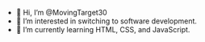 - 👋 Hi, I’m @MovingTarget30
- 👀 I’m interested in switching to software development.
- 🌱 I’m currently learning HTML, CSS, and JavaScript.

<!---
MovingTarget30/MovingTarget30 is a ✨ special ✨ repository because its `README.md` (this file) appears on your GitHub profile.
You can click the Preview link to take a look at your changes.
--->
